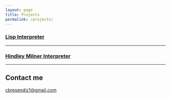 ```yaml
---
layout: page
title: Projects
permalink: /projects/
---
```


### [Lisp Interpreter]() 

***

### [Hindley Milner Interpreter](https://github.com/AkshayAgarwal007/Moodly)


***
   
## Contact me

[cbresendiz1@gmail.com](mailto:cbresendiz1@gmail.com)
